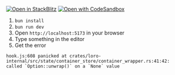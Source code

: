 [![Open in StackBlitz](https://developer.stackblitz.com/img/open_in_stackblitz.svg)](https://stackblitz.com/github/issueset/loro-prosemirror-crash-issue)
[![Open with CodeSandbox](https://assets.codesandbox.io/github/button-edit-lime.svg)](https://codesandbox.io/p/sandbox/github/issueset/loro-prosemirror-crash-issue)

1. `bun install`
2. `bun run dev`
3. Open `http://localhost:5173` in your browser
4. Type something in the editor
5. Get the error

```
hook.js:608 panicked at crates/loro-internal/src/state/container_store/container_wrapper.rs:41:42:
called `Option::unwrap()` on a `None` value
```
